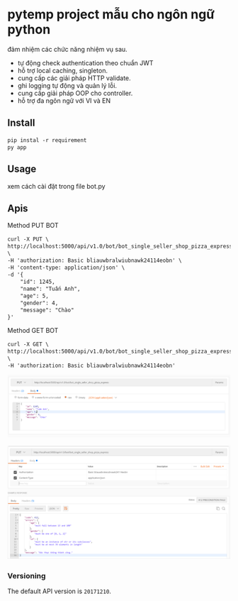 # pytemp project mẫu cho ngôn ngữ python

đảm nhiệm các chức năng nhiệm vụ sau.

- tự động check authentication theo chuẩn JWT
- hỗ trợ local caching, singleton.
- cung cấp các giải pháp HTTP validate.
- ghi logging tự động và quản lý lỗi.
- cung cấp giải pháp OOP cho controller.
- hỗ trợ đa ngôn ngữ với VI và EN

## Install

    pip instal -r requirement
    py app

## Usage

xem cách cài đặt trong file bot.py

## Apis

Method PUT BOT

```
curl -X PUT \
http://localhost:5000/api/v1.0/bot/bot_single_seller_shop_pizza_express \
-H 'authorization: Basic bliauwbralwiubnawk24114eobn' \
-H 'content-type: application/json' \
-d '{
    "id": 1245,
    "name": "Tuấn Anh",
    "age": 5,
    "gender": 4,
    "message": "Chào"
}'
```

Method GET BOT

```
curl -X GET \
http://localhost:5000/api/v1.0/bot/bot_single_seller_shop_pizza_express \
-H 'authorization: Basic bliauwbralwiubnawk24114eobn'
```

![request body](/resources/images/1.png)

![request body](/resources/images/2.png)

### Versioning

The default API version is `20171210`.